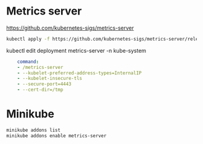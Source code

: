 # Metrics server
https://github.com/kubernetes-sigs/metrics-server

```sh
kubectl apply -f https://github.com/kubernetes-sigs/metrics-server/releases/latest/download/components.yaml
```

kubectl edit deployment metrics-server -n kube-system

```yml
    command:
    - /metrics-server 
    - --kubelet-preferred-address-types=InternalIP
    - --kubelet-insecure-tls
    - --secure-port=4443
    - --cert-dir=/tmp
```

# Minikube

```sh
minikube addons list
minikube addons enable metrics-server
```

